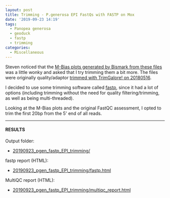 ```yaml
---
layout: post
title: Trimming - P.generosa EPI FastQs with FASTP on Mox
date: '2019-09-23 14:19'
tags:
  - Panopea generosa
  - geoduck
  - fastp
  - trimming
categories:
  - Miscellaneous
---
```

Steven noticed that the [M-Bias plots generated by Bismark from these files](https://github.com/RobertsLab/resources/issues/408#issuecomment-534180697) was a little wonky and asked that I try trimming them a bit more. The files were originally quality/adaptor [trimmed with TrimGalore! on 20180516](https://robertslab.github.io/sams-notebook/2018/05/16/trimgalorefastqcmultiqc-trimgalore-rrbs-geoduck-bs-seq-fastq-data-directional.html).

I decided to use some trimming software called [fastp](https://github.com/OpenGene/fastp), since it had a lot of options (including trimming without the need for quality filtering/trimming, as well as being multi-threaded).

Looking at the M-Bias plots and the original FastQC assessment, I opted to trim the first 20bp from the 5' end of all reads.

---

#### RESULTS

Output folder:

- [20190923_pgen_fastp_EPI_trimming/](https://gannet.fish.washington.edu/Atumefaciens/20190923_pgen_fastp_EPI_trimming/)


fastp report (HTML):

- [20190923_pgen_fastp_EPI_trimming/fastp.html](https://gannet.fish.washington.edu/Atumefaciens/20190923_pgen_fastp_EPI_trimming/fastp.html)


MultiQC report (HTML):

- [20190923_pgen_fastp_EPI_trimming/multiqc_report.html](https://gannet.fish.washington.edu/Atumefaciens/20190923_pgen_fastp_EPI_trimming/multiqc_report.html)
